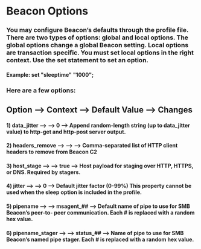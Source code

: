 # Beacon Options

### You may configure Beacon’s defaults through the profile file. There are two types of options: global and local options. The global options change a global Beacon setting. Local options are transaction specific. You must set local options in the right context. Use the set statement to set an option.

#### Example: set "sleeptime" "1000";

### Here are a few options:

## Option --> Context --> Default Value --> Changes

#### 1) data_jitter --> --> 0 --> Append random-length string (up to data_jitter value) to http-get and http-post server output.

#### 2) headers_remove --> --> --> Comma-separated list of HTTP client headers to remove from Beacon C2

#### 3) host_stage --> --> true --> Host payload for staging over HTTP, HTTPS, or DNS. Required by stagers.

#### 4) jitter --> --> 0 --> Default jitter factor (0-99%) This property cannot be used when the sleep option is included in the profile.

#### 5) pipename --> --> msagent_## --> Default name of pipe to use for SMB Beacon’s peer-to- peer communication. Each # is replaced with a random hex value.

#### 6) pipename_stager --> --> status_## --> Name of pipe to use for SMB Beacon’s named pipe stager. Each # is replaced with a random hex value.
